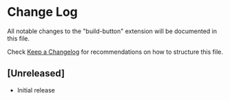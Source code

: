 # Change Log

All notable changes to the "build-button" extension will be documented in this file.

Check [Keep a Changelog](http://keepachangelog.com/) for recommendations on how to structure this file.

## [Unreleased]

- Initial release